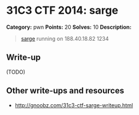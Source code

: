 # 31C3 CTF 2014: sarge

**Category:** pwn
**Points:** 20
**Solves:** 10
**Description:**

> [sarge](sarge.tar) running on 188.40.18.82 1234

## Write-up

(TODO)

## Other write-ups and resources

* <http://gnoobz.com/31c3-ctf-sarge-writeup.html>
